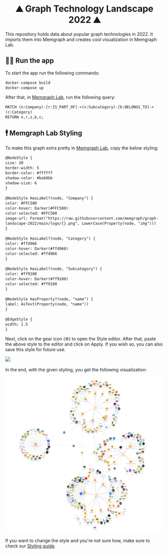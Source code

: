 <h1 align="center">
 ⛰️ Graph Technology Landscape 2022 ⛰️
</h1>

This repository holds data about popular graph technologies in 2022. It imports them into Memgraph and creates cool visualization in Memgraph Lab.

## 🏃‍♀️ Run the app

To start the app run the following commands:

```
docker-compose build
docker-compose up
```

After that, in [Memgraph Lab](https://memgraph.com/download/#memgraph-lab), run the following query:

```
MATCH (n:Company)-[r:IS_PART_OF]->(s:Subcategory)-[b:BELONGS_TO]->(c:Category)
RETURN n,r,s,b,c;
```

## 🕴️ Memgraph Lab Styling

To make this graph extra pretty in [Memgraph Lab](https://memgraph.com/docs/memgraph-lab), copy the below styling:

```
@NodeStyle {
size: 30
border-width: 5
border-color: #ffffff
shadow-color: #bab8bb
shadow-size: 6
}

@NodeStyle HasLabel?(node, "Company") {
color: #FFC500
color-hover: Darker(#FFC500)
color-selected: #FFC500
image-url: Format("https://raw.githubusercontent.com/memgraph/graph-landscape-2022/main/logo/{}.png", LowerCase(Property(node, "img")))
}

@NodeStyle HasLabel?(node, "Category") {
color: #ffd966
color-hover: Darker(#ffd966)
color-selected: #ffd966
}

@NodeStyle HasLabel?(node, "Subcategory") {
color: #ff9100
color-hover: Darker(#ff9100)
color-selected: #ff9100
}

@NodeStyle HasProperty?(node, "name") {
label: AsText(Property(node, "name"))
}

@EdgeStyle {
width: 1.5
}
```

Next, click on the gear icon (⚙️) to open the Style editor. After that, paste the above style to the editor and click on Apply. If you wish so, you can also save this style for future use.

![](https://raw.githubusercontent.com/memgraph/graph-landscape-2022/main/data/graph-landscape.gif)

In the end, with the given styling, you get the following visualization:

![graph-landscape-2022-lab](https://raw.githubusercontent.com/memgraph/graph-landscape-2022/main/data/graph-landscape-2022-lab.png)

If you want to change the style and you're not sure how, make sure to check our [Styling guide](https://memgraph.com/docs/memgraph/tutorials/style-your-graphs-in-memgraph-lab).
